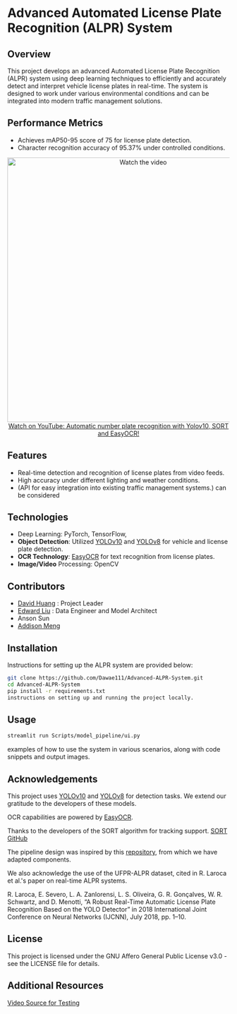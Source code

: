 # Advanced Automated License Plate Recognition (ALPR) System

## Overview
This project develops an advanced Automated License Plate Recognition (ALPR) system using deep learning techniques to efficiently and accurately detect and interpret vehicle license plates in real-time. The system is designed to work under various environmental conditions and can be integrated into modern traffic management solutions.

## Performance Metrics
- Achieves mAP50-95 score of 75 for license plate detection.
- Character recognition accuracy of 95.37% under controlled conditions.

<p align="center">
<a href="https://www.youtube.com/watch?v=V6HDNpW6_80">
    <img width="600" src="https://img.youtube.com/vi/V6HDNpW6_80/0.jpg" alt="Watch the video">
    </br>Watch on YouTube: Automatic number plate recognition with Yolov10, SORT and EasyOCR!
</a>
</p>

## Features
- Real-time detection and recognition of license plates from video feeds.
- High accuracy under different lighting and weather conditions.
- (API for easy integration into existing traffic management systems.) can be considered

## Technologies
- Deep Learning: PyTorch, TensorFlow,
- **Object Detection**: Utilized [YOLOv10](https://github.com/THU-MIG/yolov10) and [YOLOv8](https://github.com/ultralytics/ultralytics) for vehicle and license plate detection.
- **OCR Technology**: [EasyOCR](https://github.com/JaidedAI/EasyOCR) for text recognition from license plates.
- **Image/Video** Processing: OpenCV

## Contributors
- [David Huang](www.linkedin.com/in/davidhuang-) : Project Leader
- [Edward Liu](www.linkedin.com/in/edward-liu-055438262) : Data Engineer and Model Architect
- Anson Sun
- [Addison Meng](https://github.com/Addisonmeng)

## Installation
Instructions for setting up the ALPR system are provided below:
```bash
git clone https://github.com/Dawae111/Advanced-ALPR-System.git
cd Advanced-ALPR-System
pip install -r requirements.txt
instructions on setting up and running the project locally.
```
## Usage
```bash
streamlit run Scripts/model_pipeline/ui.py
```
examples of how to use the system in various scenarios, along with code snippets and output images.

## Acknowledgements

This project uses [YOLOv10](https://github.com/THU-MIG/yolov10) and [YOLOv8](https://github.com/ultralytics/ultralytics) for detection tasks. We extend our gratitude to the developers of these models.

OCR capabilities are powered by [EasyOCR](https://github.com/JaidedAI/EasyOCR).

Thanks to the developers of the SORT algorithm for tracking support. [SORT GitHub](https://github.com/abewley/sort)

The pipeline design was inspired by this [repository](https://github.com/computervisioneng/automatic-number-plate-recognition-python-yolov8/blob/main/README.md), from which we have adapted components.

We also acknowledge the use of the UFPR-ALPR dataset, cited in R. Laroca et al.'s paper on real-time ALPR systems.

R. Laroca, E. Severo, L. A. Zanlorensi, L. S. Oliveira, G. R. Gonçalves, W. R. Schwartz, and D. Menotti, “A Robust Real-Time Automatic License Plate Recognition Based on the YOLO Detector” in 2018 International Joint Conference on Neural Networks (IJCNN), July 2018, pp. 1–10.

## License

This project is licensed under the GNU Affero General Public License v3.0 - see the LICENSE file for details.

## Additional Resources

[Video Source for Testing](https://www.pexels.com/video/traffic-flow-in-the-highway-2103099/)
